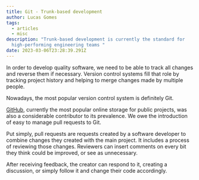 ```yaml
---
title: Git - Trunk-based development
author: Lucas Gomes
tags:
  - articles
  - misc
description: "Trunk-based development is currently the standard for
  high-performing engineering teams "
date: 2023-03-06T23:28:39.291Z
---
```

In order to develop quality software, we need to be able to track all changes and reverse them if necessary. Version control systems fill that role by tracking project history and helping to merge changes made by multiple people.

Nowadays, the most popular version control system is definitely Git. 

[GitHub](https://github.com/), currently the most popular online storage for public projects, was also a considerable contributor to its prevalence. We owe the introduction of easy to manage pull requests to Git.

Put simply, pull requests are requests created by a software developer to combine changes they created with the main project. It includes a process of reviewing those changes. Reviewers can insert comments on every bit they think could be improved, or see as unnecessary.

After receiving feedback, the creator can respond to it, creating a discussion, or simply follow it and change their code accordingly.